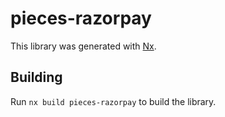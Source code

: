 # pieces-razorpay

This library was generated with [Nx](https://nx.dev).

## Building

Run `nx build pieces-razorpay` to build the library.
